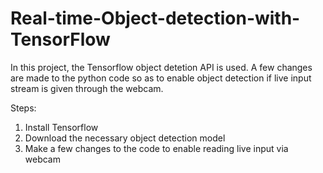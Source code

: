 # Real-time-Object-detection-with-TensorFlow

In this project, the Tensorflow object detetion API is used. A few changes are made to the python code so as to enable object detection if live input stream is given through the webcam.

Steps:
1. Install Tensorflow
2. Download the necessary object detection model
3. Make a few changes to the code to enable reading live input via webcam

